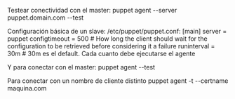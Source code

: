 Testear conectividad con el master:
puppet agent --server puppet.domain.com --test


Configuración básica de un slave:
/etc/puppet/puppet.conf:
[main]
        server = puppet
        configtimeout = 500
        # How long the client should wait for the configuration to be retrieved before considering it a failure
        runinterval = 30m
        # 30m es el default. Cada cuanto debe ejecutarse el agente

Y para conectar con el master:
puppet agent --test


Para conectar con un nombre de cliente distinto
puppet agent -t --certname maquina.com
